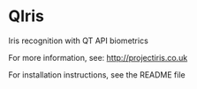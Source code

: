 # QIris
Iris recognition with QT API biometrics

For more information, see:
   http://projectiris.co.uk

For installation instructions, see the README file

